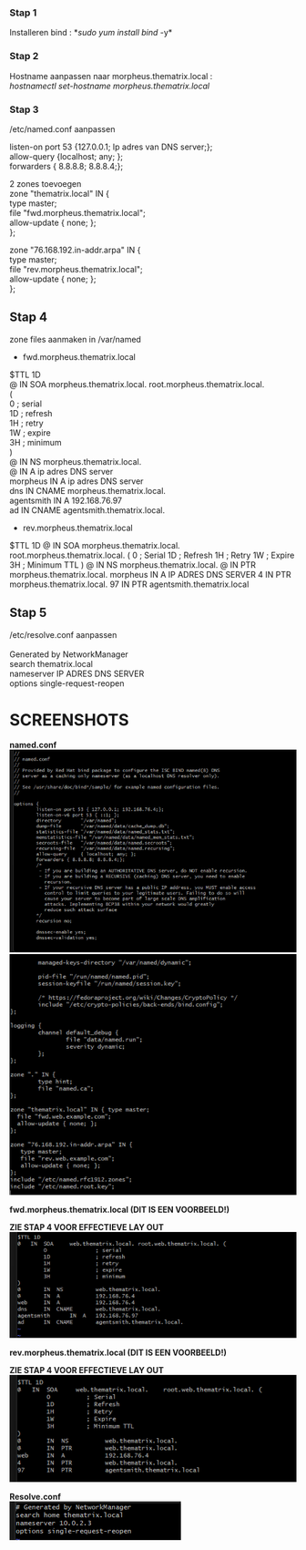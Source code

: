 ### Stap 1

Installeren bind : \*_sudo yum install bind_ -y\*

### Stap 2

Hostname aanpassen naar morpheus.thematrix.local :<br>
_hostnamectl set-hostname morpheus.thematrix.local_

### Stap 3

/etc/named.conf aanpassen

listen-on port 53 {127.0.0.1; Ip adres van DNS server;}; <br>
allow-query {localhost; any; };<br>
forwarders { 8.8.8.8; 8.8.8.4;};<br>

2 zones toevoegen <br>
zone "thematrix.local" IN {<br>
type master;<br>
file "fwd.morpheus.thematrix.local";<br>
allow-update { none; };<br>
};<br>

zone "76.168.192.in-addr.arpa" IN {<br>
type master;<br>
file "rev.morpheus.thematrix.local";<br>
allow-update { none; };<br>
};<br>

## Stap 4

zone files aanmaken in /var/named <br>

- fwd.morpheus.thematrix.local

$TTL 1D<br>
@ IN SOA morpheus.thematrix.local. root.morpheus.thematrix.local.<br> (<br>
0 ; serial<br>
1D ; refresh<br>
1H ; retry<br>
1W ; expire<br>
3H ; minimum<br>
)<br>
@ IN NS morpheus.thematrix.local.<br>
@ IN A ip adres DNS server<br>
morpheus IN A ip adres DNS server<br>
dns IN CNAME morpheus.thematrix.local.<br>
agentsmith IN A 192.168.76.97<br>
ad IN CNAME agentsmith.thematrix.local.<br>

- rev.morpheus.thematrix.local

$TTL 1D
@ IN SOA morpheus.thematrix.local. root.morpheus.thematrix.local. (
0 ; Serial
1D ; Refresh
1H ; Retry
1W ; Expire
3H ; Minimum TTL
)
@ IN NS morpheus.thematrix.local.
@ IN PTR morpheus.thematrix.local.
morpheus IN A IP ADRES DNS SERVER
4 IN PTR morpheus.thematrix.local.
97 IN PTR agentsmith.thematrix.local

## Stap 5

/etc/resolve.conf aanpassen<br>
<br>
Generated by NetworkManager<br>
search thematrix.local<br>
nameserver IP ADRES DNS SERVER<br>
options single-request-reopen<br>

# SCREENSHOTS

**named.conf**
![resolve.conf](foto's/named.png)
![resolve.conf](foto's/named2.png)
<br>

**fwd.morpheus.thematrix.local (DIT IS EEN VOORBEELD!)**
<br>

**ZIE STAP 4 VOOR EFFECTIEVE LAY OUT**
![resolve.conf](foto's/fwd.png)

**rev.morpheus.thematrix.local (DIT IS EEN VOORBEELD!)**
<br>

**ZIE STAP 4 VOOR EFFECTIEVE LAY OUT**
![resolve.conf](foto's/rev.png)

**Resolve.conf**<br>
![resolve.conf](foto's/Resolve.conf.png)<br>
